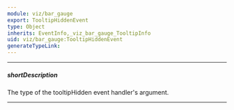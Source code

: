 ```yaml
---
module: viz/bar_gauge
export: TooltipHiddenEvent
type: Object
inherits: EventInfo,_viz_bar_gauge_TooltipInfo
uid: viz/bar_gauge:TooltipHiddenEvent
generateTypeLink: 
---
```

---
##### shortDescription
The type of the tooltipHidden event handler's argument.

---
<!-- Description goes here -->